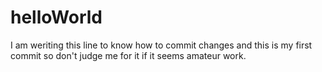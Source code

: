 # helloWorld
I am weriting this line to know how to commit changes and this is my first commit so don't judge me for it if it seems amateur work.
